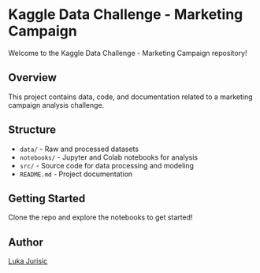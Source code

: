 # Kaggle Data Challenge - Marketing Campaign

Welcome to the Kaggle Data Challenge - Marketing Campaign repository!

## Overview

This project contains data, code, and documentation related to a marketing campaign analysis challenge.

## Structure

- `data/` - Raw and processed datasets
- `notebooks/` - Jupyter and Colab notebooks for analysis
- `src/` - Source code for data processing and modeling
- `README.md` - Project documentation

## Getting Started

Clone the repo and explore the notebooks to get started!

## Author

[Luka Jurisic](https://github.com/LukaJurisic)